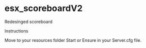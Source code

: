 # esx_scoreboardV2
Redesinged scoreboard

Instructions

Move to your resources folder
Start or Ensure in your Server.cfg file.
